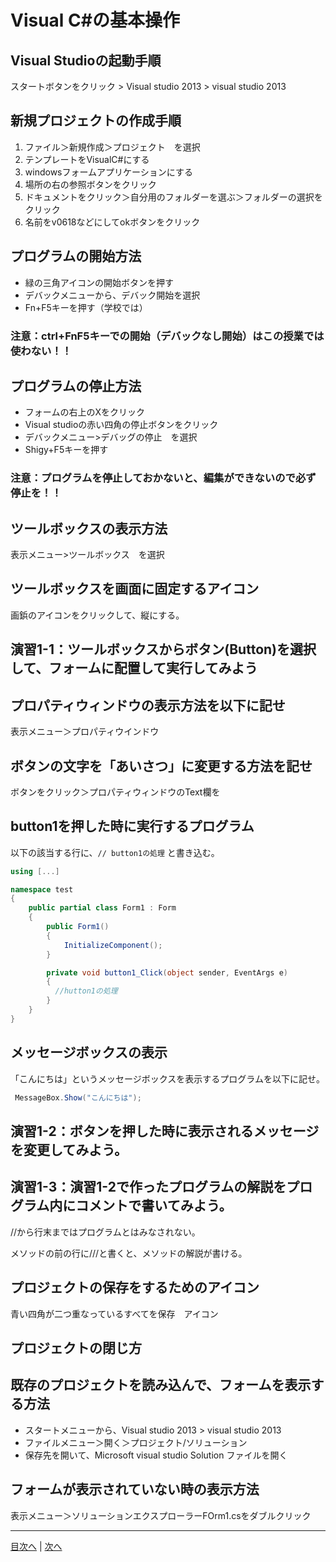 # Visual C#の基本操作
## Visual Studioの起動手順
スタートボタンをクリック > Visual studio 2013 > visual studio 2013


## 新規プロジェクトの作成手順
1.	 ファイル＞新規作成＞プロジェクト　を選択
2.	 テンプレートをVisualC#にする
3.	 windowsフォームアプリケーションにする
4.	 場所の右の参照ボタンをクリック
5.	 ドキュメントをクリック＞自分用のフォルダーを選ぶ＞フォルダーの選択をクリック
6.	 名前をv0618などにしてokボタンをクリック

## プログラムの開始方法
- 緑の三角アイコンの開始ボタンを押す
- デバックメニューから、デバック開始を選択
- Fn+F5キーを押す（学校では）

### 注意：ctrl+FnF5キーでの開始（デバックなし開始）はこの授業では使わない！！

## プログラムの停止方法
- フォームの右上のXをクリック
- Visual studioの赤い四角の停止ボタンをクリック
- デバックメニュー>デバッグの停止　を選択
- Shigy+F5キーを押す
### 注意：プログラムを停止しておかないと、編集ができないので必ず停止を！！

## ツールボックスの表示方法
表示メニュー>ツールボックス　を選択


## ツールボックスを画面に固定するアイコン
画鋲のアイコンをクリックして、縦にする。


## 演習1-1：ツールボックスからボタン(Button)を選択して、フォームに配置して実行してみよう



## プロパティウィンドウの表示方法を以下に記せ
表示メニュー＞プロパティウインドウ


## ボタンの文字を「あいさつ」に変更する方法を記せ
ボタンをクリック＞プロパティウィンドウのText欄を


## button1を押した時に実行するプログラム
以下の該当する行に、`// button1の処理` と書き込む。

```cs
using [...]

namespace test
{
    public partial class Form1 : Form
    {
        public Form1()
        {
            InitializeComponent();
        }

        private void button1_Click(object sender, EventArgs e)
        {
          //hutton1の処理
        }
    }
}
```

## メッセージボックスの表示
「こんにちは」というメッセージボックスを表示するプログラムを以下に記せ。

```cs
 MessageBox.Show("こんにちは");
```

## 演習1-2：ボタンを押した時に表示されるメッセージを変更してみよう。



## 演習1-3：演習1-2で作ったプログラムの解説をプログラム内にコメントで書いてみよう。

//から行末まではプログラムとはみなされない。

メソッドの前の行に///と書くと、メソッドの解説が書ける。

## プロジェクトの保存をするためのアイコン
青い四角が二つ重なっているすべてを保存　アイコン


## プロジェクトの閉じ方



## 既存のプロジェクトを読み込んで、フォームを表示する方法
- スタートメニューから、Visual studio 2013  > visual studio 2013
- ファイルメニュー＞開く＞プロジェクト/ソリューション
- 保存先を開いて、Microsoft visual studio Solution ファイルを開く

## フォームが表示されていない時の表示方法
表示メニュー＞ソリューションエクスプローラーFOrm1.csをダブルクリック


---

[目次へ](README.md#%E7%9B%AE%E6%AC%A1) | [次へ](README.md#%E3%83%97%E3%83%AD%E3%82%B0%E3%83%A9%E3%83%9F%E3%83%B3%E3%82%B0%E3%81%AE%E8%82%9D)

